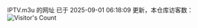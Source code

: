 IPTV.m3u 的网址 已于 2025-09-01 06:18:09 更新，本仓库访客数：![Visitor's Count](https://profile-counter.glitch.me/hero1898_tv/count.svg)
